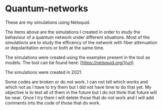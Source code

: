 # Quantum-networks
These are my simulations using Netsquid.


The items above are the simulations I created in order to study the behaviour of a quantum network under different situations. Most of the simulations are to study the efficency of the network with fiber attenuation or depolaritation errors or both at the same time.

The simulations were created using the examples present in the tool as models. The tool can be found here: [https://netsquid.org/](url)

The simulations were created in 2021.

Some codes are broken or do not work. I can not tell which works and which not as I have to try them but I did not have time to do that yet. My objective is to test all of them in the future but I do not think that future will be near. Once I try them I will delete those that do not work and I will add comments into the code of those that do work.
